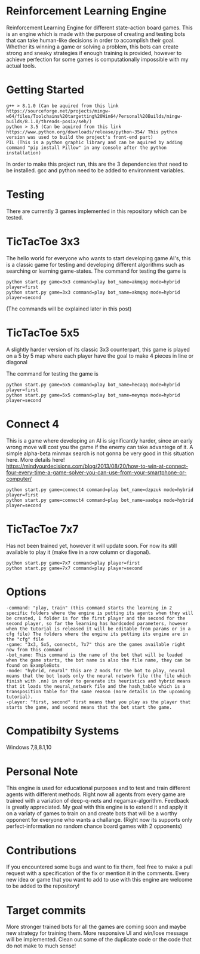 # Reinforcement Learning Engine
Reinforcement Learning Engine for different state-action board games.
This is an engine which is made with the purpose of creating and testing bots that can take human-like decisions in order to accomplish their goal.
Whether its winning a game or solving a problem, this bots can create strong and sneaky strategies if enough training is provided, however to achieve perfection for some games is computationally impossible with my actual tools.

# Getting Started
    g++ > 8.1.0 (Can be aquired from this link https://sourceforge.net/projects/mingw-w64/files/Toolchains%20targetting%20Win64/Personal%20Builds/mingw-builds/8.1.0/threads-posix/seh/)
    python > 3.5 (Can be aquired from this link https://www.python.org/downloads/release/python-354/ This python version was used to build the project's front-end part)
    PIL (This is a python graphic library and can be aquired by adding command "pip install Pillow" in any console after the python installation)
In order to make this project run, this are the 3 dependencies that need to be installed.
gcc and python need to be added to environment variables.

# Testing
There are currently 3 games implemented in this repository which can be tested.

# TicTacToe 3x3
The hello world for everyone who wants to start developing game AI's, this is a classic game for testing and developing different algorithms such as searching or learning game-states.
The command for testing the game is

    python start.py game=3x3 command=play bot_name=akmqag mode=hybrid player=first
    python start.py game=3x3 command=play bot_name=akmqag mode=hybrid player=second

(The commands will be explained later in this post)

# TicTacToe 5x5
A slightly harder version of its classic 3x3 counterpart, this game is played on a 5 by 5 map where each player have the goal to make 4 pieces in line or diagonal

The command for testing the game is

    python start.py game=5x5 command=play bot_name=hecaqq mode=hybrid player=first
    python start.py game=5x5 command=play bot_name=meymqa mode=hybrid player=second

# Connect 4
This is a game where developing an AI is significantly harder, since an early wrong move will cost you the game if the enemy can take advantege of it.
A simple alpha-beta minmax search is not gonna be very good in this situation here.
More details here!
https://mindyourdecisions.com/blog/2013/08/20/how-to-win-at-connect-four-every-time-a-game-solver-you-can-use-from-your-smartphone-or-computer/

    python start.py game=connect4 command=play bot_name=dzpzuk mode=hybrid player=first
    python start.py game=connect4 command=play bot_name=aaobga mode=hybrid player=second

# TicTacToe 7x7
Has not been trained yet, however it will update soon. For now its still available to play it (make five in a row column or diagonal).

    python start.py game=7x7 command=play player=first
    python start.py game=7x7 command=play player=second

# Options
    -command: "play, train" (this command starts the learning in 2 specific folders where the engine is putting its agents when they will be created, 1 folder is for the first player and the second for the second player, so far the learning has hardcoded parameters, however when the tutorial is released it will be editable from params or in a cfg file) The folders where the engine its putting its engine are in the "cfg" file
    -game: "3x3, 5x5, connect4, 7x7" this are the games available right now from this command
    -bot_name: This command is the name of the bot that will be loaded when the game starts, the bot name is also the file name, they can be found on ExampleBots
    -mode: "hybrid, neural" this are 2 mods for the bot to play, neural means that the bot loads only the neural network file (the file which finish with .nn) in order to generate its heuristics and hybrid means that it loads the neural_network file and the hash_table which is a transposition table for the same reason (more details in the upcoming tutorial).
    -player: "first, second" first means that you play as the player that starts the game, and second means that the bot start the game.

# Compatibilty Systems
Windows 7,8,8.1,10

# Personal Note
This engine is used for educational purposes and to test and train different agents with different methods. Right now all agents from every game are trained with a variation of deep-q-nets and negamax-algorithm.
Feedback is greatly appreciated.
My goal with this engine is to extend it and apply it on a variaty of games to train on and create bots that will be a worthy opponent for everyone who wants a challange.
(Right now its supports only perfect-information no random chance board games with 2 opponents)

# Contributions
If you encountered some bugs and want to fix them, feel free to make a pull request with a specification of the fix or mention it in the comments.
Every new idea or game that you want to add to use with this engine are welcome to be added to the repository!

# Target commits

More stronger trained bots for all the games are coming soon and maybe new strategy for training them.
More responsive UI and win/lose message will be implemented.
Clean out some of the duplicate code or the code that do not make to much sense!
